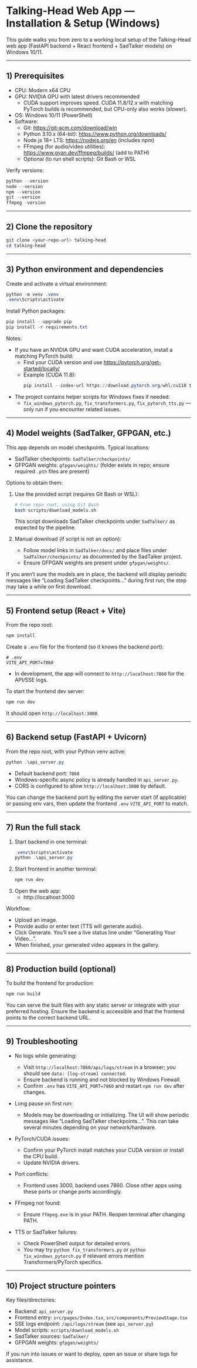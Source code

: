 # Talking-Head Web App — Installation & Setup (Windows)

This guide walks you from zero to a working local setup of the Talking-Head web app (FastAPI backend + React frontend + SadTalker models) on Windows 10/11.

---

## 1) Prerequisites

- CPU: Modern x64 CPU
- GPU: NVIDIA GPU with latest drivers recommended
  - CUDA support improves speed. CUDA 11.8/12.x with matching PyTorch builds is recommended, but CPU-only also works (slower).
- OS: Windows 10/11 (PowerShell)
- Software:
  - Git: https://git-scm.com/download/win
  - Python 3.10.x (64-bit): https://www.python.org/downloads/
  - Node.js 18+ LTS: https://nodejs.org/en (includes npm)
  - FFmpeg (for audio/video utilities): https://www.gyan.dev/ffmpeg/builds/ (add to PATH)
  - Optional (to run shell scripts): Git Bash or WSL

Verify versions:

```powershell
python --version
node --version
npm --version
git --version
ffmpeg -version
```

---

## 2) Clone the repository

```powershell
git clone <your-repo-url> talking-head
cd talking-head
```

---

## 3) Python environment and dependencies

Create and activate a virtual environment:

```powershell
python -m venv .venv
.venv\Scripts\activate
```

Install Python packages:

```powershell
pip install --upgrade pip
pip install -r requirements.txt
```

Notes:
- If you have an NVIDIA GPU and want CUDA acceleration, install a matching PyTorch build:
  - Find your CUDA version and use https://pytorch.org/get-started/locally/
  - Example (CUDA 11.8):
    ```powershell
    pip install --index-url https://download.pytorch.org/whl/cu118 torch torchvision torchaudio
    ```
- The project contains helper scripts for Windows fixes if needed:
  - `fix_windows_pytorch.py`, `fix_transformers.py`, `fix_pytorch_tts.py` — only run if you encounter related issues.

---

## 4) Model weights (SadTalker, GFPGAN, etc.)

This app depends on model checkpoints. Typical locations:

- SadTalker checkpoints: `SadTalker/checkpoints/`
- GFPGAN weights: `gfpgan/weights/` (folder exists in repo; ensure required `.pth` files are present)

Options to obtain them:

1) Use the provided script (requires Git Bash or WSL):
   ```bash
   # From repo root, using Git Bash
   bash scripts/download_models.sh
   ```
   This script downloads SadTalker checkpoints under `SadTalker/` as expected by the pipeline.

2) Manual download (if script is not an option):
   - Follow model links in `SadTalker/docs/` and place files under `SadTalker/checkpoints/` as documented by the SadTalker project.
   - Ensure GFPGAN weights are present under `gfpgan/weights/`.

If you aren’t sure the models are in place, the backend will display periodic messages like “Loading SadTalker checkpoints...” during first run; the step may take a while on first download.

---

## 5) Frontend setup (React + Vite)

From the repo root:

```powershell
npm install
```

Create a `.env` file for the frontend (so it knows the backend port):

```
# .env
VITE_API_PORT=7860
```

- In development, the app will connect to `http://localhost:7860` for the API/SSE logs.

To start the frontend dev server:

```powershell
npm run dev
```

It should open `http://localhost:3000`.

---

## 6) Backend setup (FastAPI + Uvicorn)

From the repo root, with your Python venv active:

```powershell
python .\api_server.py
```

- Default backend port: `7860`
- Windows-specific async policy is already handled in `api_server.py`.
- CORS is configured to allow `http://localhost:3000` by default.

You can change the backend port by editing the server start (if applicable) or passing env vars, then update the frontend `.env` `VITE_API_PORT` to match.

---

## 7) Run the full stack

1) Start backend in one terminal:
   ```powershell
   .venv\Scripts\activate
   python .\api_server.py
   ```
2) Start frontend in another terminal:
   ```powershell
   npm run dev
   ```
3) Open the web app:
   - http://localhost:3000

Workflow:
- Upload an image.
- Provide audio or enter text (TTS will generate audio).
- Click Generate. You’ll see a live status line under “Generating Your Video…”.
- When finished, your generated video appears in the gallery.

---

## 8) Production build (optional)

To build the frontend for production:

```powershell
npm run build
```

You can serve the built files with any static server or integrate with your preferred hosting. Ensure the backend is accessible and that the frontend points to the correct backend URL.

---

## 9) Troubleshooting

- No logs while generating:
  - Visit `http://localhost:7860/api/logs/stream` in a browser; you should see `data: [log-stream] connected`.
  - Ensure backend is running and not blocked by Windows Firewall.
  - Confirm `.env` has `VITE_API_PORT=7860` and restart `npm run dev` after changes.

- Long pause on first run:
  - Models may be downloading or initializing. The UI will show periodic messages like “Loading SadTalker checkpoints...”. This can take several minutes depending on your network/hardware.

- PyTorch/CUDA issues:
  - Confirm your PyTorch install matches your CUDA version or install the CPU build.
  - Update NVIDIA drivers.

- Port conflicts:
  - Frontend uses 3000, backend uses 7860. Close other apps using these ports or change ports accordingly.

- FFmpeg not found:
  - Ensure `ffmpeg.exe` is in your PATH. Reopen terminal after changing PATH.

- TTS or SadTalker failures:
  - Check PowerShell output for detailed errors.
  - You may try `python fix_transformers.py` or `python fix_windows_pytorch.py` if relevant errors mention Transformers/PyTorch specifics.

---

## 10) Project structure pointers

Key files/directories:
- Backend: `api_server.py`
- Frontend entry: `src/pages/Index.tsx`, `src/components/PreviewStage.tsx`
- SSE logs endpoint: `/api/logs/stream` (see `api_server.py`)
- Model scripts: `scripts/download_models.sh`
- SadTalker sources: `SadTalker/`
- GFPGAN weights: `gfpgan/weights/`

If you run into issues or want to deploy, open an issue or share logs for assistance.
